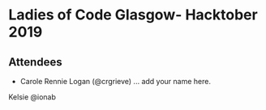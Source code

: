 # Ladies of Code Glasgow- Hacktober 2019 

## Attendees

* Carole Rennie Logan (@crgrieve)
... add your name here.

Kelsie @ionab
